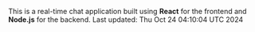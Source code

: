 This is a real-time chat application built using **React** for the frontend and **Node.js** for the backend.
Last updated: Thu Oct 24 04:10:04 UTC 2024
